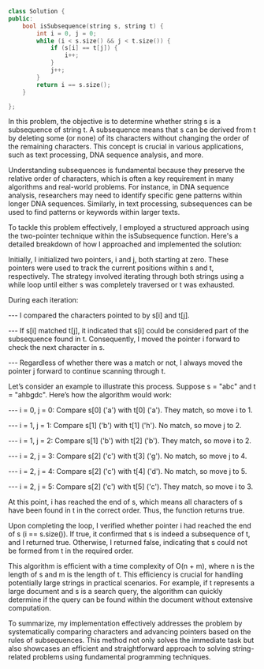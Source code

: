 ```cpp
class Solution {
public:
    bool isSubsequence(string s, string t) {
        int i = 0, j = 0;
        while (i < s.size() && j < t.size()) {
            if (s[i] == t[j]) {
                i++;
            }
            j++;
        }
        return i == s.size();
    }

};
```
In this problem, the objective is to determine whether string s is a subsequence of string t. A subsequence means that s can be derived from t by deleting some (or none) of its characters without changing the order of the remaining characters. This concept is crucial in various applications, such as text processing, DNA sequence analysis, and more.

Understanding subsequences is fundamental because they preserve the relative order of characters, which is often a key requirement in many algorithms and real-world problems. For instance, in DNA sequence analysis, researchers may need to identify specific gene patterns within longer DNA sequences. Similarly, in text processing, subsequences can be used to find patterns or keywords within larger texts.

To tackle this problem effectively, I employed a structured approach using the two-pointer technique within the isSubsequence function. Here's a detailed breakdown of how I approached and implemented the solution:

Initially, I initialized two pointers, i and j, both starting at zero. These pointers were used to track the current positions within s and t, respectively. The strategy involved iterating through both strings using a while loop until either s was completely traversed or t was exhausted.

During each iteration:

--- I compared the characters pointed to by s[i] and t[j].

--- If s[i] matched t[j], it indicated that s[i] could be considered part of the subsequence found in t. Consequently, I moved the pointer i forward to check the next character in s.

--- Regardless of whether there was a match or not, I always moved the pointer j forward to continue scanning through t.

Let’s consider an example to illustrate this process. Suppose s = "abc" and t = "ahbgdc". Here’s how the algorithm would work:

--- i = 0, j = 0: Compare s[0] ('a') with t[0] ('a'). They match, so move i to 1.

--- i = 1, j = 1: Compare s[1] ('b') with t[1] ('h'). No match, so move j to 2.

--- i = 1, j = 2: Compare s[1] ('b') with t[2] ('b'). They match, so move i to 2.

--- i = 2, j = 3: Compare s[2] ('c') with t[3] ('g'). No match, so move j to 4.

--- i = 2, j = 4: Compare s[2] ('c') with t[4] ('d'). No match, so move j to 5.

--- i = 2, j = 5: Compare s[2] ('c') with t[5] ('c'). They match, so move i to 3.

At this point, i has reached the end of s, which means all characters of s have been found in t in the correct order. Thus, the function returns true.

Upon completing the loop, I verified whether pointer i had reached the end of s (i == s.size()). If true, it confirmed that s is indeed a subsequence of t, and I returned true. Otherwise, I returned false, indicating that s could not be formed from t in the required order.

This algorithm is efficient with a time complexity of O(n + m), where n is the length of s and m is the length of t. This efficiency is crucial for handling potentially large strings in practical scenarios. For example, if t represents a large document and s is a search query, the algorithm can quickly determine if the query can be found within the document without extensive computation.

To summarize, my implementation effectively addresses the problem by systematically comparing characters and advancing pointers based on the rules of subsequences. This method not only solves the immediate task but also showcases an efficient and straightforward approach to solving string-related problems using fundamental programming techniques.